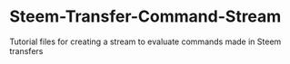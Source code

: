 # Steem-Transfer-Command-Stream
Tutorial files for creating a stream to evaluate commands made in Steem transfers
